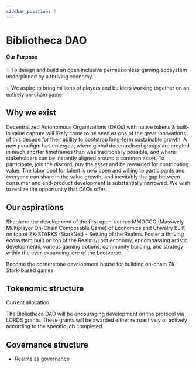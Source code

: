 ```yaml
---
sidebar_position: 2
---
```


# Bibliotheca DAO

#### Our Purpose

💡 To design and build an open inclusive permissionless gaming ecosystem underpinned by a thriving economy.

💡 We aspire to bring millions of players and builders working together on an entirely on-chain game



## Why we exist

Decentralized Autonomous Organizations (DAOs) with native tokens & built-in value capture will likely come to be seen as one of the great innovations of this decade for their ability to bootstrap long-term sustainable growth. A new paradigm has emerged, where global decentralised groups are created in much shorter timeframes than was traditionally possible, and where stakeholders can be instantly aligned around a common asset.
To participate, join the discord, buy the asset and be rewarded for contributing value. The labor pool for talent is now open and willing to participants and everyone can share in the value growth, and inevitably the gap between consumer and end-product development is substantially narrowed.
We wish to realize the opportunity that DAOs offer.

## Our aspirations

Shepherd the development of the first open-source MMOCCG (Massively Multiplayer On-Chain Composable Game) of Economics and Chivalry built on top of ZK-STARKS (StarkNet) - Settling of the Realms.
Foster a thriving ecosystem built on top of the Realms/Loot economy, encompassing artistic developments, various gaming options, community building, and strategy within the ever-expanding lore of the Lootverse.

Become the cornerstone development house for building on-chain ZK Stark-based games.


## Tokenomic structure

Current allocation

The Bibliotheca DAO will be encouraging development on the protocol via LORDS grants. These grants will be awarded either retroactively or actively according to the specific job completed.

## Governance structure

- Realms as governance
